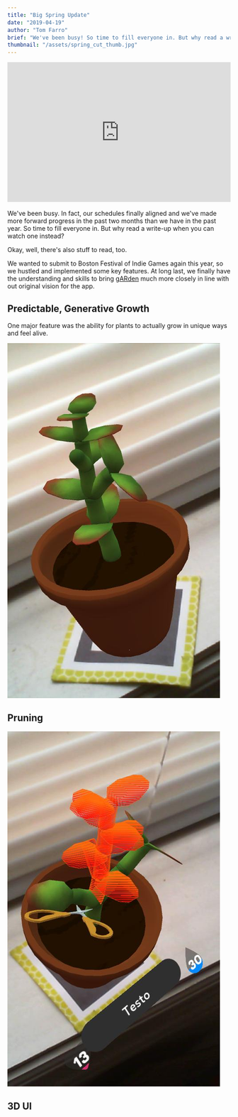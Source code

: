 ```yaml
---
title: "Big Spring Update"
date: "2019-04-19"
author: "Tom Farro"
brief: "We've been busy! So time to fill everyone in. But why read a write-up when you can watch one instead?"
thumbnail: "/assets/spring_cut_thumb.jpg"
---
```


<iframe width="100%" height="315" src="https://www.youtube.com/embed/r6fwPkCOyX8" frameborder="0" allow="accelerometer; autoplay; encrypted-media; gyroscope; picture-in-picture" allowfullscreen></iframe>

We've been busy. In fact, our schedules finally aligned and we've made more forward progress in the past two months than we have in the past year. So time to fill everyone in. But why read a write-up when you can watch one instead?
<!--more-->

Okay, well, there's also stuff to read, too.

We wanted to submit to Boston Festival of Indie Games again this year, so we hustled and implemented some key features. At long last, we finally have the understanding and skills to bring [gARden][garden] much more closely in line with out original vision for the app. 

## Predictable, Generative Growth

One major feature was the ability for plants to actually grow in unique ways and feel alive. 

![grow](../assets/spring_grow_1.jpg)

## Pruning

![cut](../assets/spring_cut_1.jpg)

## 3D UI

[garden]: ../games/garden
[contact]: ../about/
